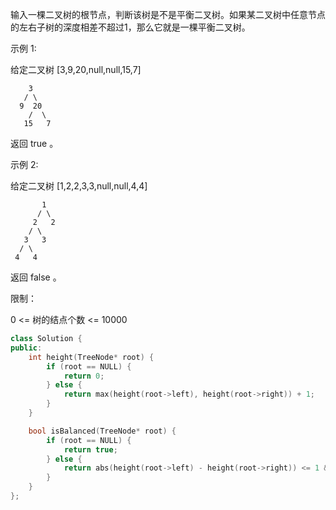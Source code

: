 输入一棵二叉树的根节点，判断该树是不是平衡二叉树。如果某二叉树中任意节点的左右子树的深度相差不超过1，那么它就是一棵平衡二叉树。

 

示例 1:

给定二叉树 [3,9,20,null,null,15,7]

```
	3
   / \
  9  20
    /  \
   15   7
```

返回 true 。

示例 2:

给定二叉树 [1,2,2,3,3,null,null,4,4]

```
	   1
	  / \
	 2   2
	/ \
   3   3
  / \
 4   4
```

返回 false 。

 

限制：

0 <= 树的结点个数 <= 10000

```cpp
class Solution {
public:
    int height(TreeNode* root) {
        if (root == NULL) {
            return 0;
        } else {
            return max(height(root->left), height(root->right)) + 1;
        }
    }

    bool isBalanced(TreeNode* root) {
        if (root == NULL) {
            return true;
        } else {
            return abs(height(root->left) - height(root->right)) <= 1 && isBalanced(root->left) && isBalanced(root->right);
        }
    }
};
```

